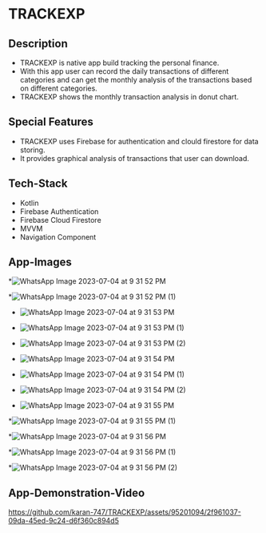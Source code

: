 # TRACKEXP

## Description

* TRACKEXP is native app build tracking the personal finance. 
* With this app user can record the daily transactions of different categories and can get the monthly analysis of the transactions based on different categories.
* TRACKEXP shows the monthly transaction analysis in donut chart.

## Special Features

* TRACKEXP uses Firebase for authentication and clould firestore for data storing.
* It provides graphical analysis of transactions that user can download.

## Tech-Stack

* Kotlin
* Firebase Authentication
* Firebase Cloud Firestore
* MVVM
* Navigation Component

## App-Images

*![WhatsApp Image 2023-07-04 at 9 31 52 PM](https://github.com/karan-747/TRACKEXP/assets/95201094/2ba15f2c-fb27-4df9-a77d-77e95926629a)

*![WhatsApp Image 2023-07-04 at 9 31 52 PM (1)](https://github.com/karan-747/TRACKEXP/assets/95201094/9f214027-4c90-451f-948a-07621e47e7cc)

* ![WhatsApp Image 2023-07-04 at 9 31 53 PM](https://github.com/karan-747/TRACKEXP/assets/95201094/505c1ea4-0006-4415-be7e-0a48b9ff0b9f)

* ![WhatsApp Image 2023-07-04 at 9 31 53 PM (1)](https://github.com/karan-747/TRACKEXP/assets/95201094/32ebe720-71b8-412f-b16b-8e2c91ee02ae)

* ![WhatsApp Image 2023-07-04 at 9 31 53 PM (2)](https://github.com/karan-747/TRACKEXP/assets/95201094/5f8c0e36-831e-43c1-97c1-6f0a6d1155a3)

* ![WhatsApp Image 2023-07-04 at 9 31 54 PM](https://github.com/karan-747/TRACKEXP/assets/95201094/a79e024f-2da4-4681-8386-f214fcc5cbaf)

* ![WhatsApp Image 2023-07-04 at 9 31 54 PM (1)](https://github.com/karan-747/TRACKEXP/assets/95201094/97ec80bd-d362-4506-8cde-003df71463a5)

* ![WhatsApp Image 2023-07-04 at 9 31 54 PM (2)](https://github.com/karan-747/TRACKEXP/assets/95201094/a3bcd19c-9735-481b-94cc-1377013c5b42)

* ![WhatsApp Image 2023-07-04 at 9 31 55 PM](https://github.com/karan-747/TRACKEXP/assets/95201094/7d30a5d5-6203-4cae-8d55-e07f6711f5a4)

*![WhatsApp Image 2023-07-04 at 9 31 55 PM (1)](https://github.com/karan-747/TRACKEXP/assets/95201094/0c66138b-b5ed-4032-9d16-e1e5a383ede7)

*![WhatsApp Image 2023-07-04 at 9 31 56 PM](https://github.com/karan-747/TRACKEXP/assets/95201094/34f1cf8d-a316-4da8-a710-19a0430d89c2)

*![WhatsApp Image 2023-07-04 at 9 31 56 PM (1)](https://github.com/karan-747/TRACKEXP/assets/95201094/78832183-0cdc-4aee-822c-8e02d9e0db8e)

*![WhatsApp Image 2023-07-04 at 9 31 56 PM (2)](https://github.com/karan-747/TRACKEXP/assets/95201094/899d3eb3-03e2-4762-a68c-dc913fc7d6f8)


## App-Demonstration-Video


https://github.com/karan-747/TRACKEXP/assets/95201094/2f961037-09da-45ed-9c24-d6f360c894d5















